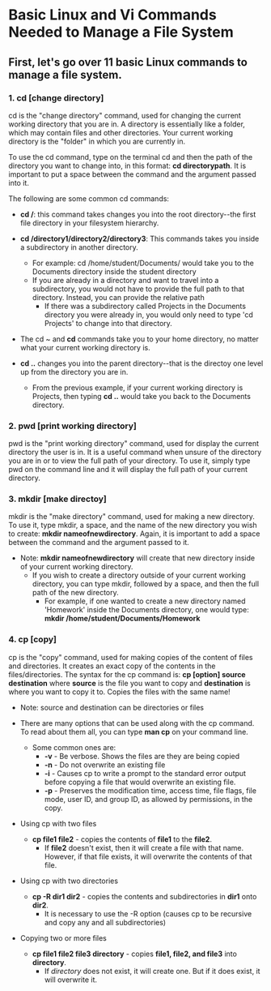 # **Basic Linux and Vi Commands Needed to Manage a File System**

## First, let's go over 11 basic Linux commands to manage a file system.

### **1. cd [change directory]** 

cd is the "change directory" command, used for changing the current working directory that you are in. A directory is essentially like a folder, which may contain files and other directories. Your current working directory is the "folder" in which you are currently in.

To use the cd command, type on the terminal cd and then the path of the directory you want to change into, in this format: **cd directorypath**. It is important to put a space between the command and the argument passed into it.

The following are some common cd commands:
* **cd /**: this command takes changes you into the root directory--the first file directory in your filesystem hierarchy.
* **cd /directory1/directory2/directory3**: This commands takes you inside a subdirectory in another directory.
    * For example: cd /home/student/Documents/ would take you to the Documents directory inside the student directory
    * If you are already in a directory and want to travel into a subdirectory, you would not have to provide the full path to that directory. Instead, you can provide the relative path
        * If there was a subdirectory called Projects in the Documents directory you were already in, you would only need to type 'cd Projects' to change into that directory.

* The cd ~ and **cd** commands take you to your home directory, no matter what your current working directory is.

* **cd ..** changes you into the parent directory--that is the directoy one level up from the directory you are in.
    * From the previous example, if your current working directory is Projects, then typing **cd ..** would take you back to the Documents directory.

### **2. pwd [print working directory]**

pwd is the "print working directory" command, used for display the current directory the user is in. It is a useful command when unsure of the directory you are in or to view the full path of your directory. To use it, simply type pwd on the command line and it will display the full path of your current directory.

### **3. mkdir [make directoy]**

mkdir is the "make directory" command, used for making a new directory. To use it, type mkdir, a space, and the name of the new directory you wish to create: **mkdir nameofnewdirectory**. Again, it is important to add a space between the command and the argument passed to it. 
* Note: **mkdir nameofnewdirectory** will create that new directory inside of your current working directory.
   * If you wish to create a directory outside of your current working directory, you can type mkdir, followed by a space, and then the full path of the new directory. 
       * For example, if one wanted to create a new directory named 'Homework' inside the Documents directory, one would type: **mkdir /home/student/Documents/Homework**

### **4. cp [copy]**

cp is the "copy" command, used for making copies of the content of files and directories. It creates an exact copy of the contents in the files/directories. The syntax for the cp command is: **cp [option] source destination** where **source** is the file you want to copy and **destination** is where you want to copy it to. Copies the files with the same name!
* Note: source and destination can be directories or files
* There are many options that can be used along with the cp command. To read about them all, you can type **man cp** on your command line. 
   * Some common ones are:
      * **-v** - Be verbose. Shows the files are they are being copied
      * **-n** - Do not overwrite an existing file
      * **-i** - Causes cp to write a prompt to the standard error output before copying a file that would overwrite an existing file.
     * **-p** - Preserves the modification time, access time, file flags, file mode, user ID, and group ID, as allowed by permissions, in the copy.

* Using cp with two files
   * **cp file1 file2** - copies the contents of **file1** to the **file2**. 
      * If **file2** doesn't exist, then it will create a file with that name. However, if that file exists, it will overwrite the contents of that file.
      
* Using cp with two directories
   * **cp -R dir1 dir2** - copies the contents and subdirectories in **dir1** onto **dir2**. 
      * It is necessary to use the -R option (causes cp to be recursive and copy any and all subdirectories)
      
* Copying two or more files
   * **cp file1 file2 file3 directory** - copies **file1, file2, and file3** into **directory**.
      * If *directory* does not exist, it will create one. But if it does exist, it will overwrite it.
   
